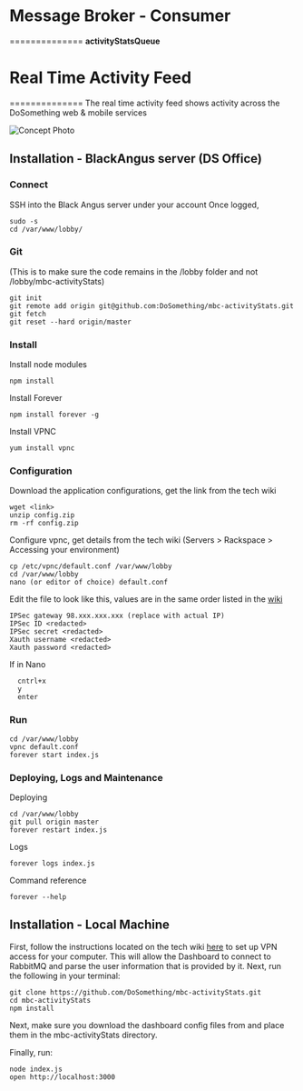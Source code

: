 # Message Broker - Consumer
==============
**activityStatsQueue**

# Real Time Activity Feed
==============
The real time activity feed shows activity across the DoSomething web & mobile services

![Concept Photo](https://trello-attachments.s3.amazonaws.com/512d12ee7b27cd4d4000056b/538f3d366dd60ca57bbcb1be/1279x718/257850dc36e6175956700fc31629d5a3/Screen_Shot_2014-06-23_at_3.52.29_PM.png)

## Installation - BlackAngus server (DS Office)

### Connect
SSH into the Black Angus server under your account
Once logged,
```
sudo -s
cd /var/www/lobby/
```

### Git
(This is to make sure the code remains in the /lobby folder and not /lobby/mbc-activityStats)
```
git init
git remote add origin git@github.com:DoSomething/mbc-activityStats.git
git fetch
git reset --hard origin/master
```

### Install
Install node modules
```
npm install
```

Install Forever
```
npm install forever -g
```

Install VPNC
```
yum install vpnc
```

### Configuration
Download the application configurations, get the link from the tech wiki
```
wget <link>
unzip config.zip
rm -rf config.zip
```

Configure vpnc, get details from the tech wiki
(Servers > Rackspace > Accessing your environment)
```
cp /etc/vpnc/default.conf /var/www/lobby
cd /var/www/lobby
nano (or editor of choice) default.conf
```

Edit the file to look like this, values are in the same order listed in the [wiki](https://sites.google.com/a/dosomething.org/tech/server/rackspaceprivatecloud-openstack/original-welcome-message?pli=1)
```
IPSec gateway 98.xxx.xxx.xxx (replace with actual IP)
IPSec ID <redacted>
IPSec secret <redacted>
Xauth username <redacted>
Xauth password <redacted>
```
If in Nano
```
  cntrl+x
  y
  enter
```

### Run
```
cd /var/www/lobby
vpnc default.conf
forever start index.js
```

### Deploying, Logs and Maintenance
Deploying
```
cd /var/www/lobby
git pull origin master
forever restart index.js
```

Logs
```
forever logs index.js
```

Command reference
```
forever --help
```

## Installation - Local Machine

First, follow the instructions located on the tech wiki [here](https://sites.google.com/a/dosomething.org/tech/server/rackspaceprivatecloud-openstack/original-welcome-message?pli=1) to set up VPN access for your computer. This will allow the Dashboard to connect to RabbitMQ and parse the user information that is provided by it.
Next, run the following in your terminal:

```
git clone https://github.com/DoSomething/mbc-activityStats.git
cd mbc-activityStats
npm install
```

Next, make sure you download the dashboard config files from <link> and place them in the mbc-activityStats directory.

Finally, run:

```
node index.js
open http://localhost:3000
```
